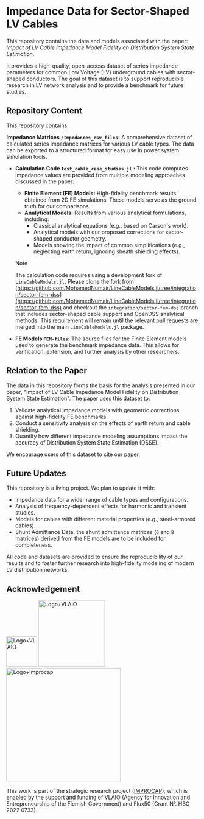 # Impedance Data for Sector-Shaped LV Cables

This repository contains the data and models associated with the paper: *Impact of LV Cable Impedance Model Fidelity on Distribution System State Estimation*.

It provides a high-quality, open-access dataset of series impedance parameters for common Low Voltage (LV) underground cables with sector-shaped conductors. The goal of this dataset is to support reproducible research in LV network analysis and to provide a benchmark for future studies.

## Repository Content

This repository contains:

**Impedance Matrices `/Impedances_csv_files`:** A comprehensive dataset of calculated series impedance matrices for various LV cable types. The data can be exported to a structured format for easy use in power system simulation tools.
*   **Calculation Code `test_cable_case_studies.jl` :**  This code computes impedance values are provided from multiple modeling approaches discussed in the paper:
    *   **Finite Element (FE) Models:** High-fidelity benchmark results obtained from 2D FE simulations. These models serve as the ground truth for our comparisons.
    *   **Analytical Models:** Results from various analytical formulations, including:
        *   Classical analytical equations (e.g., based on Carson's work).
        *   Analytical models with our proposed corrections for sector-shaped conductor geometry.
        *   Models showing the impact of common simplifications (e.g., neglecting earth return, ignoring sheath shielding effects).

    > [!NOTE]
    > The calculation code requires using a development fork of `LineCableModels.jl`. Please clone the fork from [https://github.com/MohamedNumair/LineCableModels.jl/tree/integration/sector-fem-dss](https://github.com/MohamedNumair/LineCableModels.jl/tree/integration/sector-fem-dss) and checkout the `integration/sector-fem-dss` branch that includes sector-shaped cable support and OpenDSS analytical methods. This requirement will remain until the relevant pull requests are merged into the main `LineCableModels.jl` package.

*   **FE Models `FEM-files`:** The source files for the Finite Element models used to generate the benchmark impedance data. This allows for verification, extension, and further analysis by other researchers.

## Relation to the Paper

The data in this repository forms the basis for the analysis presented in our paper, "Impact of LV Cable Impedance Model Fidelity on Distribution System State Estimation". The paper uses this dataset to:

1.  Validate analytical impedance models with geometric corrections against high-fidelity FE benchmarks.
2.  Conduct a sensitivity analysis on the effects of earth return and cable shielding.
3.  Quantify how different impedance modeling assumptions impact the accuracy of Distribution System State Estimation (DSSE).

We encourage users of this dataset to cite our paper.

## Future Updates

This repository is a living project. We plan to update it with:

*   Impedance data for a wider range of cable types and configurations.
*   Analysis of frequency-dependent effects for harmonic and transient studies.
*   Models for cables with different material properties (e.g., steel-armored cables).
*   Shunt Admittance Data, the shunt admittance matrices (`G` and `B` matrices) derived from the FE models are to be included for completeness.

All code and datasets are provided to ensure the reproducibility of our results and to foster further research into high-fidelity modeling of modern LV distribution networks.

## Acknowledgement
<img
src="https://images.squarespace-cdn.com/content/v1/6630d462f8475068fdc6ef20/eb679ecb-0719-4963-acfb-c89eb4dedd5c/Flux50.png"
  alt="Logo+VLAIO"
  width="80"
/>
<img
src="https://images.squarespace-cdn.com/content/v1/6630d462f8475068fdc6ef20/89501e45-3c22-4e2c-8425-fe6cc56e1cbf/VLAIO.png"
  alt="Logo+VLAIO"
  width="175"
/>
<img
  src="https://github.com/user-attachments/assets/71ea70f1-d0e7-4c23-9f9e-fe3b2c4a1e7d"
  alt="Logo+Improcap"
  width="300"
/>

This work is part of the strategic research project ([IMPROCAP](https://www.improcap.eu/)), which
is enabled by the support and funding of VLAIO (Agency for Innovation
and Entrepreneurship of the Flemish Government) and Flux50 (Grant N°.
HBC 2022 0733).
